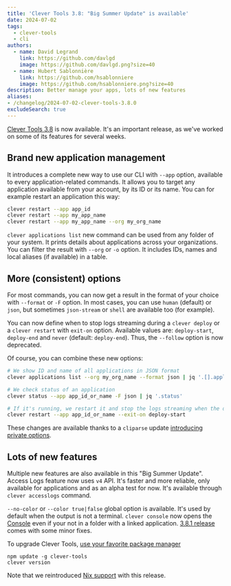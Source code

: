 ```yaml
---
title: 'Clever Tools 3.8: "Big Summer Update" is available'
date: 2024-07-02
tags:
  - clever-tools
  - cli
authors:
  - name: David Legrand
    link: https://github.com/davlgd
    image: https://github.com/davlgd.png?size=40
  - name: Hubert Sablonnière
    link: https://github.com/hsablonniere
    image: https://github.com/hsablonniere.png?size=40
description: Better manage your apps, lots of new features
aliases:
- /changelog/2024-07-02-clever-tools-3.8.0
excludeSearch: true
---
```


[Clever Tools 3.8](https://github.com/CleverCloud/clever-tools/releases/tag/3.8.0) is now available. It's an important release, as we've worked on some of its features for several weeks.

## Brand new application management

It introduces a complete new way to use our CLI with `--app` option, available to every application-related commands. It allows you to target any application available from your account, by its ID or its name. You can for example restart an application this way:

```bash
clever restart --app app_id
clever restart --app my_app_name
clever restart --app my_app_name --org my_org_name
```
`clever applications list` new command can be used from any folder of your system. It prints details about applications across your organizations. You can filter the result with `--org` or `-o` option. It includes IDs, names and local aliases (if available) in a table.

## More (consistent) options

For most commands, you can now get a result in the format of your choice with `--format` or `-F` option. In most cases, you can use `human` (default) or `json`, but sometimes `json-stream` or `shell` are available too (for example).

You can now define when to stop logs streaming during a `clever deploy` or a `clever restart` with `exit-on` option. Available values are: `deploy-start`, `deploy-end` and `never` (default: `deploy-end`). Thus, the `--follow` option is now deprecated.

Of course, you can combine these new options:

```bash
# We show ID and name of all applications in JSON format
clever applications list --org my_org_name --format json | jq '.[].applications[] | {app_id, name}'

# We check status of an application
clever status --app app_id_or_name -F json | jq '.status'

# If it's running, we restart it and stop the logs streaming when the deployment starts
clever restart --app app_id_or_name --exit-on deploy-start
```

These changes are available thanks to a `cliparse` update [introducing private options](https://github.com/CleverCloud/cliparse-node/commit/023bd72ddce66337c5b0716ddb3c2a103ff252a8).

## Lots of new features

Multiple new features are also available in this "Big Summer Update". Access Logs feature now uses `v4` API. It's faster and more reliable, only available for applications and as an alpha test for now. It's available through `clever accesslogs` command.

`--no-color` or `--color true|false` global option is available. It's used by default when the output is not a terminal. `clever console` now opens the [Console](https://console.clever-cloud.com) even if your not in a folder with a linked application. [3.8.1 release](https://github.com/CleverCloud/clever-tools/releases/tag/3.8.1) comes with some minor fixes.

To upgrade Clever Tools, [use your favorite package manager](/developers/cli/install)

```
npm update -g clever-tools
clever version
```

Note that we reintroduced [Nix support](/developers/doc/cli/install/#nix-package-manager) with this release.
